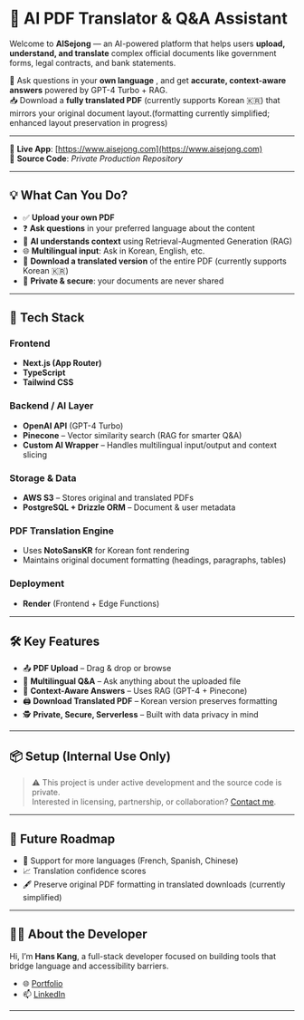 # 📄 AI PDF Translator & Q&A Assistant

Welcome to **AISejong** — an AI-powered platform that helps users **upload, understand, and translate** complex official documents like government forms, legal contracts, and bank statements.

🧠 Ask questions in your **own language** , and get **accurate, context-aware answers** powered by GPT-4 Turbo + RAG.  
📥 Download a **fully translated PDF** (currently supports Korean 🇰🇷) that mirrors your original document layout.(formatting currently simplified; enhanced layout preservation in progress)

---

🔗 **Live App**: [https://www.aisejong.com](https://www.aisejong.com)  
📁 **Source Code**: *Private Production Repository*  

---

## 💡 What Can You Do?

- ✅ **Upload your own PDF**
- ❓ **Ask questions** in your preferred language about the content
- 🧠 **AI understands context** using Retrieval-Augmented Generation (RAG)
- 🌐 **Multilingual input**: Ask in Korean, English, etc.
- 📄 **Download a translated version** of the entire PDF (currently supports Korean 🇰🇷)
- 🔐 **Private & secure**: your documents are never shared

---

## 🧱 Tech Stack

### Frontend
- **Next.js (App Router)**
- **TypeScript**
- **Tailwind CSS**

### Backend / AI Layer
- **OpenAI API** (GPT-4 Turbo)
- **Pinecone** – Vector similarity search (RAG for smarter Q&A)
- **Custom AI Wrapper** – Handles multilingual input/output and context slicing

### Storage & Data
- **AWS S3** – Stores original and translated PDFs
- **PostgreSQL + Drizzle ORM** – Document & user metadata

### PDF Translation Engine
- Uses **NotoSansKR** for Korean font rendering
- Maintains original document formatting (headings, paragraphs, tables)

### Deployment
- **Render** (Frontend + Edge Functions)

---

## 🛠️ Key Features

- 📤 **PDF Upload** – Drag & drop or browse
- 💬 **Multilingual Q&A** – Ask anything about the uploaded file
- 🧠 **Context-Aware Answers** – Uses RAG (GPT-4 + Pinecone)
- 🖨️ **Download Translated PDF** – Korean version preserves formatting
- 🕵️ **Private, Secure, Serverless** – Built with data privacy in mind

---

## 📦 Setup (Internal Use Only)

> ⚠️ This project is under active development and the source code is private.  
> Interested in licensing, partnership, or collaboration? [Contact me](mailto:kang0057@algonquinlive.com).

---

## 🚀 Future Roadmap

- 🔄 Support for more languages (French, Spanish, Chinese)
- 📈 Translation confidence scores
- 🖋️ Preserve original PDF formatting in translated downloads (currently simplified)

---

## 🙋‍♂️ About the Developer

Hi, I’m **Hans Kang**, a full-stack developer focused on building tools that bridge language and accessibility barriers.

- 🌐 [Portfolio](https://hanskang.com)  
- 📫 [LinkedIn](https://www.linkedin.com/in/hanskkang)

---

